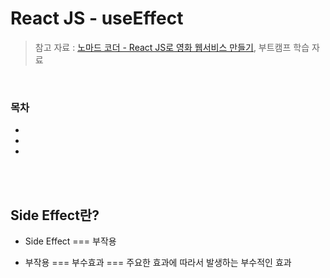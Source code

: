 # React JS - useEffect

> 참고 자료 : <a href="https://nomadcoders.co/react-for-beginners">노마드 코더 - React JS로 영화 웹서비스 만들기</a>, 부트캠프 학습 자료

<br/>

### 목차

- <a href=""></a>
- <a href=""></a>
- <a href=""></a>

<br/><br/>

## Side Effect란?

- Side Effect === 부작용

- 부작용 === 부수효과 === 주요한 효과에 따라서 발생하는 부수적인 효과
